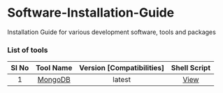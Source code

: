 # Software-Installation-Guide

Installation Guide for various development software, tools and packages

### List of tools

| Sl No  | Tool Name  | Version [Compatibilities]  | Shell Script |
|:-:|:-:|:-:|:-:|
| 1  | [MongoDB](./tools/mongodb/README.md)  | latest  | [View](./tools/mongodb/ubuntu1804.sh) |